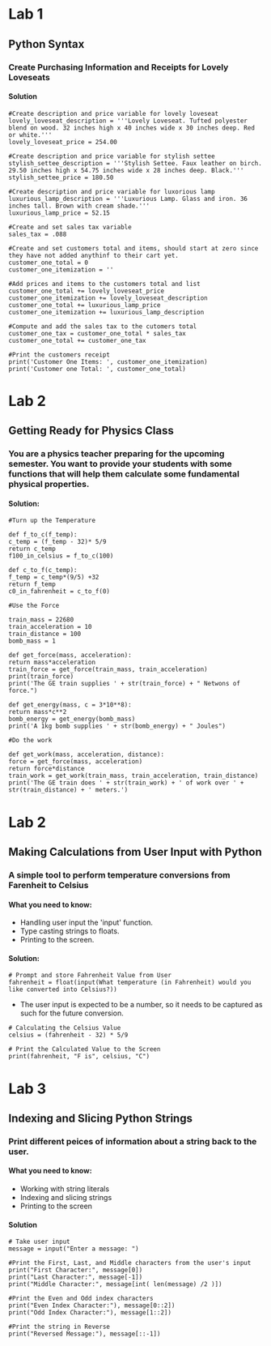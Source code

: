 # Lab 1
## Python Syntax
### Create Purchasing Information and Receipts for Lovely Loveseats
#### Solution

`#Create description and price variable for lovely loveseat` <br />
`lovely_loveseat_description = '''Lovely Loveseat. Tufted polyester blend on wood. 32 inches high x 40 inches wide x 30 inches deep. Red or white.'''` <br />
`lovely_loveseat_price = 254.00` <br />

`#Create description and price variable for stylish settee` <br />
`stylish_settee_description = '''Stylish Settee. Faux leather on birch. 29.50 inches high x 54.75 inches wide x 28 inches deep. Black.'''` <br />
`stylish_settee_price = 180.50` <br />

`#Create description and price variable for luxorious lamp` <br />
`luxurious_lamp_description = '''Luxurious Lamp. Glass and iron. 36 inches tall. Brown with cream shade.'''` <br />
`luxurious_lamp_price = 52.15` <br />

`#Create and set sales tax variable` <br />
`sales_tax = .088` <br />

`#Create and set customers total and items, should start at zero since they have not added anythinf to their cart yet.` <br />
`customer_one_total = 0` <br />
`customer_one_itemization = ''` <br />

`#Add prices and items to the customers total and list` <br />
`customer_one_total += lovely_loveseat_price` <br />
`customer_one_itemization += lovely_loveseat_description` <br />
`customer_one_total += luxurious_lamp_price` <br />
`customer_one_itemization += luxurious_lamp_description` <br />

`#Compute and add the sales tax to the cutomers total` <br />
`customer_one_tax = customer_one_total * sales_tax` <br />
`customer_one_total += customer_one_tax` <br />

`#Print the customers receipt` <br />
`print('Customer One Items: ', customer_one_itemization)` <br />
`print('Customer one Total: ', customer_one_total)` <br />

# Lab 2
## Getting Ready for Physics Class
### You are a physics teacher preparing for the upcoming semester. You want to provide your students with some functions that will help them calculate some fundamental physical properties.
#### Solution:
`#Turn up the Temperature` <br />

`def f_to_c(f_temp):` <br />
  `c_temp = (f_temp - 32)* 5/9` <br />
  `return c_temp` <br />
`f100_in_celsius = f_to_c(100)` <br />

`def c_to_f(c_temp):` <br />
  `f_temp = c_temp*(9/5) +32` <br />
  `return f_temp` <br />
`c0_in_fahrenheit = c_to_f(0)` <br />

`#Use the Force` <br />

```
train_mass = 22680
train_acceleration = 10
train_distance = 100
bomb_mass = 1
```

`def get_force(mass, acceleration):` <br />
  `return mass*acceleration` <br />
`train_force = get_force(train_mass, train_acceleration)` <br />
`print(train_force)` <br />
`print('The GE train supplies ' + str(train_force) + " Netwons of force.")` <br />

`def get_energy(mass, c = 3*10**8):` <br />
  `return mass*c**2` <br />
`bomb_energy = get_energy(bomb_mass)` <br />
`print('A 1kg bomb supplies ' + str(bomb_energy) + " Joules")` <br />

`#Do the work` <br />

`def get_work(mass, acceleration, distance):` <br />
  `force = get_force(mass, acceleration)` <br />
  `return force*distance` <br />
`train_work = get_work(train_mass, train_acceleration, train_distance)` <br />
`print('The GE train does ' + str(train_work) + ' of work over ' + str(train_distance) + ' meters.')` <br />


# Lab 2
## Making Calculations from User Input with Python
### A simple tool to perform temperature conversions from Farenheit to Celsius
#### What you need to know:
- Handling user input the 'input' function.
- Type casting strings to floats. 
- Printing to the screen.

#### Solution:
`# Prompt and store Fahrenheit Value from User` <br />
`fahrenheit = float(input(What temperature (in Fahrenheit) would you like converted into Celsius?))` <br />
- The user input is expected to be a number, so it needs to be captured as such for the future conversion.

`# Calculating the Celsius Value` <br />
`celsius = (fahrenheit - 32) * 5/9` <br />

`# Print the Calculated Value to the Screen` <br />
`print(fahrenheit, "F is", celsius, "C")` <br />

# Lab 3
## Indexing and Slicing Python Strings
### Print different peices of information about a string back to the user.
#### What you need to know:
- Working with string literals
- Indexing and slicing strings
- Printing to the screen

#### Solution
`# Take user input` <br />
`message = input("Enter a message: ")` <br />

`#Print the First, Last, and Middle characters from the user's input` <br />
`print("First Character:", message[0])` <br />
`print("Last Character:", message[-1])` <br />
`print("Middle Character:", message[int( len(message) /2 )])` <br />

`#Print the Even and Odd index characters` <br />
`print("Even Index Character:"), message[0::2])` <br />
`print("Odd Index Character:"), message[1::2])` <br />

`#Print the string in Reverse` <br />
`print("Reversed Message:"), message[::-1])` <br />


